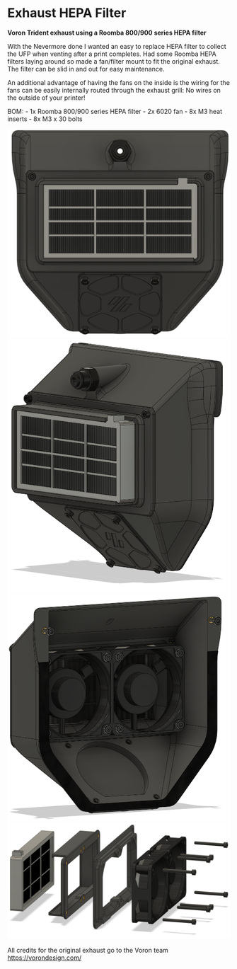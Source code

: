 # Exhaust HEPA Filter

**Voron Trident exhaust using a Roomba 800/900 series HEPA filter**

With the Nevermore done I wanted an easy to replace HEPA filter to collect the UFP when venting after a print completes.
Had some Roomba HEPA filters laying around so made a fan/filter mount to fit the original exhaust.
The filter can be slid in and out for easy maintenance.

An additional advantage of having the fans on the inside is the wiring for the fans can be easily internally routed through the exhaust grill: 
No wires on the outside of your printer!

BOM:
	- 1x Roomba 800/900 series HEPA filter
	- 2x 6020 fan
	- 8x M3 heat inserts
	- 8x M3 x 30 bolts

![](./images/Exhaust_HEPA_Filter_1.PNG)
![](./images/Exhaust_HEPA_Filter_2.PNG)
![](./images/Exhaust_HEPA_Filter_3.PNG)
![](./images/Exhaust_HEPA_Filter_4.PNG)

All credits for the original exhaust go to the Voron team 
https://vorondesign.com/
